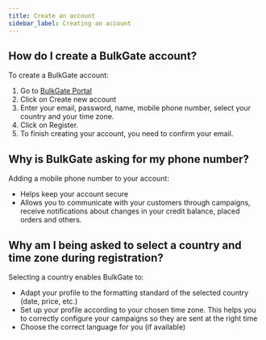 ```yaml
---
title: Create an account
sidebar_label: Creating an account
---
```


## How do I create a BulkGate account?
To create a BulkGate account:
1.	Go to [BulkGate Portal](https://portal.bulkgate.com)
2.	Click on Create new account
3.	Enter your email, password, name, mobile phone number, select your country and your time zone.
4.	Click on Register.
5.	To finish creating your account, you need to confirm your email.

## Why is BulkGate asking for my phone number?
Adding a mobile phone number to your account:
-	Helps keep your account secure
-	Allows you to communicate with your customers through campaigns, receive notifications about changes in your credit balance, placed orders and others.

## Why am I being asked to select a country and time zone during registration?
Selecting a country enables BulkGate to:
-	Adapt your profile to the formatting standard of the selected country (date, price, etc.)
-	Set up your profile according to your chosen time zone. This helps you to correctly configure your campaigns so they are sent at the right time
-	Choose the correct language for you (if available)
